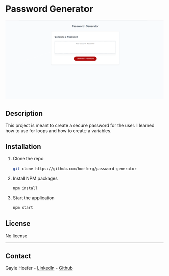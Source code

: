 # Password Generator

![Screenshot](./css/screenshot.png)

## Description

This project is meant to create a secure password for the user. I learned how to use for loops and how to create a variables.


## Installation

1. Clone the repo
   ```sh
   git clone https://github.com/hoeferg/password-generator
   ```
2. Install NPM packages
   ```sh
   npm install
   ```
3. Start the application
   ```sh
   npm start


## License

No license

---

## Contact
Gayle Hoefer - [LinkedIn](https://www.linkedin.com/in/gayle-hoefer-61a2a3124/) - [Github](https://github.com/hoeferg)


